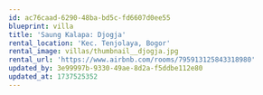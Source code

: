 ```yaml
---
id: ac76caad-6290-48ba-bd5c-fd6607d0ee55
blueprint: villa
title: 'Saung Kalapa: Djogja'
rental_location: 'Kec. Tenjolaya, Bogor'
rental_image: villas/thumbnail__djogja.jpg
rental_url: 'https://www.airbnb.com/rooms/795913125843318980'
updated_by: 3e99997b-9330-49ae-8d2a-f5ddbe112e80
updated_at: 1737525352
---
```

